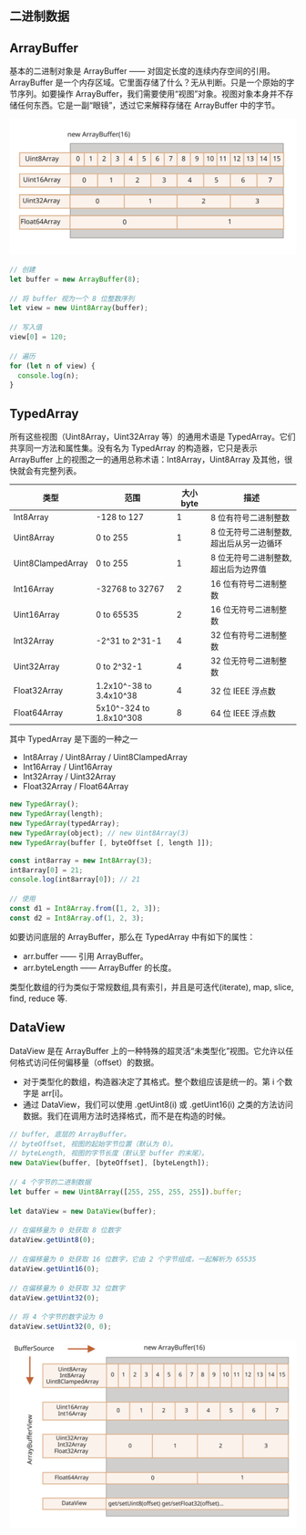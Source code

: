 ## 二进制数据

## ArrayBuffer

基本的二进制对象是 ArrayBuffer —— 对固定长度的连续内存空间的引用。ArrayBuffer 是一个内存区域。它里面存储了什么？无从判断。只是一个原始的字节序列。如要操作 ArrayBuffer，我们需要使用“视图”对象。视图对象本身并不存储任何东西。它是一副“眼镜”，透过它来解释存储在 ArrayBuffer 中的字节。

![arrayBufferViews](./binary-array-arraybuffer-views.svg)

```javascript
// 创建
let buffer = new ArrayBuffer(8);

// 将 buffer 视为一个 8 位整数序列
let view = new Uint8Array(buffer);

// 写入值
view[0] = 120;

// 遍历
for (let n of view) {
  console.log(n);
}
```

## TypedArray

所有这些视图（Uint8Array，Uint32Array 等）的通用术语是 TypedArray。它们共享同一方法和属性集。没有名为 TypedArray 的构造器，它只是表示 ArrayBuffer 上的视图之一的通用总称术语：Int8Array，Uint8Array 及其他，很快就会有完整列表。

| 类型              | 范围                    | 大小 byte | 描述                                     |
| ----------------- | ----------------------- | --------- | ---------------------------------------- |
| Int8Array         | -128 to 127             | 1         | 8 位有符号二进制整数                     |
| Uint8Array        | 0 to 255                | 1         | 8 位无符号二进制整数, 超出后从另一边循环 |
| Uint8ClampedArray | 0 to 255                | 1         | 8 位无符号二进制整数, 超出后为边界值     |
| Int16Array        | -32768 to 32767         | 2         | 16 位有符号二进制整数                    |
| Uint16Array       | 0 to 65535              | 2         | 16 位无符号二进制整数                    |
| Int32Array        | -2^31 to 2^31-1         | 4         | 32 位有符号二进制整数                    |
| Uint32Array       | 0 to 2^32-1             | 4         | 32 位无符号二进制整数                    |
| Float32Array      | 1.2x10^-38 to 3.4x10^38 | 4         | 32 位 IEEE 浮点数                        |
| Float64Array      | 5x10^-324 to 1.8x10^308 | 8         | 64 位 IEEE 浮点数                        |

其中 TypedArray 是下面的一种之一

- Int8Array / Uint8Array / Uint8ClampedArray
- Int16Array / Uint16Array
- Int32Array / Uint32Array
- Float32Array / Float64Array

```javascript
new TypedArray();
new TypedArray(length);
new TypedArray(typedArray);
new TypedArray(object); // new Uint8Array(3)
new TypedArray(buffer [, byteOffset [, length ]]);
```

```javascript
const int8array = new Int8Array(3);
int8array[0] = 21;
console.log(int8array[0]); // 21

// 使用
const d1 = Int8Array.from([1, 2, 3]);
const d2 = Int8Array.of(1, 2, 3);
```

如要访问底层的 ArrayBuffer，那么在 TypedArray 中有如下的属性：

- arr.buffer —— 引用 ArrayBuffer。
- arr.byteLength —— ArrayBuffer 的长度。

类型化数组的行为类似于常规数组,具有索引，并且是可迭代(iterate), map, slice, find, reduce 等.

## DataView

DataView 是在 ArrayBuffer 上的一种特殊的超灵活“未类型化”视图。它允许以任何格式访问任何偏移量（offset）的数据。

- 对于类型化的数组，构造器决定了其格式。整个数组应该是统一的。第 i 个数字是 arr[i]。
- 通过 DataView，我们可以使用 .getUint8(i) 或 .getUint16(i) 之类的方法访问数据。我们在调用方法时选择格式，而不是在构造的时候。

```javascript
// buffer, 底层的 ArrayBuffer。
// byteOffset, 视图的起始字节位置（默认为 0）。
// byteLength, 视图的字节长度（默认至 buffer 的末尾）。
new DataView(buffer, [byteOffset], [byteLength]);

// 4 个字节的二进制数据
let buffer = new Uint8Array([255, 255, 255, 255]).buffer;

let dataView = new DataView(buffer);

// 在偏移量为 0 处获取 8 位数字
dataView.getUint8(0);

// 在偏移量为 0 处获取 16 位数字，它由 2 个字节组成，一起解析为 65535
dataView.getUint16(0);

// 在偏移量为 0 处获取 32 位数字
dataView.getUint32(0);

// 将 4 个字节的数字设为 0
dataView.setUint32(0, 0);
```

![bufferSource](./binary-array-buffer-source.svg)

